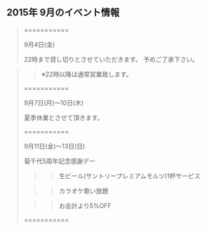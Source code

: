 ## 2015年 9月のイベント情報
> ===========
> 
> 
>
>
> 9月4日(金)
>
>
> 
> 22時まで貸し切りとさせていただきます。
> 予めご了承下さい。
>
>

>> ※22時以降は通常営業致します。
> 
>
>
> ===========
>
>>
>
>
>
> 9月7日(月)〜10日(木)
>
>
>
> 夏季休業とさせて頂きます。
>
>
>
>
> ===========
>
>
>
>
>
>
> 9月11日(金)〜13日(日)
> 
>
>
> 菊千代5周年記念感謝デー
>
>
> 
>>> 生ビール(サントリープレミアムモルツ)1杯サービス
>
>>> カラオケ歌い放題
>
>>> お会計より5%OFF
>
>
>
>
>
> ===========
